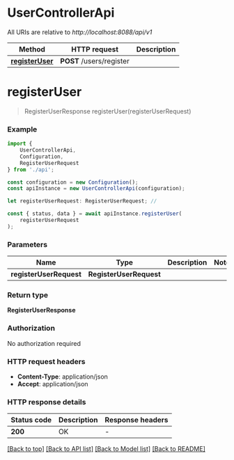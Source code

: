 # UserControllerApi

All URIs are relative to *http://localhost:8088/api/v1*

|Method | HTTP request | Description|
|------------- | ------------- | -------------|
|[**registerUser**](#registeruser) | **POST** /users/register | |

# **registerUser**
> RegisterUserResponse registerUser(registerUserRequest)


### Example

```typescript
import {
    UserControllerApi,
    Configuration,
    RegisterUserRequest
} from './api';

const configuration = new Configuration();
const apiInstance = new UserControllerApi(configuration);

let registerUserRequest: RegisterUserRequest; //

const { status, data } = await apiInstance.registerUser(
    registerUserRequest
);
```

### Parameters

|Name | Type | Description  | Notes|
|------------- | ------------- | ------------- | -------------|
| **registerUserRequest** | **RegisterUserRequest**|  | |


### Return type

**RegisterUserResponse**

### Authorization

No authorization required

### HTTP request headers

 - **Content-Type**: application/json
 - **Accept**: application/json


### HTTP response details
| Status code | Description | Response headers |
|-------------|-------------|------------------|
|**200** | OK |  -  |

[[Back to top]](#) [[Back to API list]](../README.md#documentation-for-api-endpoints) [[Back to Model list]](../README.md#documentation-for-models) [[Back to README]](../README.md)


